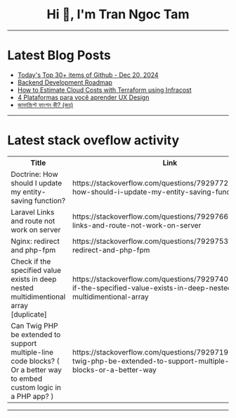 <h1 align="center">Hi 👋, I'm Tran Ngoc Tam</h1>

---

# Latest Blog Posts 
<!-- BLOG-POST-LIST:START -->
- [Today&#39;s Top 30+ items of Github - Dec 20, 2024](https://dev.to/gittech/todays-top-30-items-of-github-dec-20-2024-4l54)
- [Backend Development Roadmap](https://dev.to/meenakshi_lodhirajput_8e/backend-development-roadmap-4o0m)
- [How to Estimate Cloud Costs with Terraform using Infracost](https://dev.to/cloudcuddler/how-to-estimate-cloud-costs-with-terraform-using-infracost-55a3)
- [4 Plataformas para você aprender UX Design](https://dev.to/vitoriazzp/4-plataformas-para-voce-aprender-ux-design-3cg0)
- [জাভাস্ক্রিপ্ট ফাংশন কী? &lpar;জয়&rpar;](https://dev.to/joy5k/jaabhaaskriptt-phaanshn-kii-jyy-1n25)
<!-- BLOG-POST-LIST:END -->

---

# Latest stack oveflow activity
<table>
  <tr><th>Title</th><th>Link</th></tr>
  <!-- STACKOVERFLOW:START --><tr><td>Doctrine: How should I update my entity-saving function?</td><td>https://stackoverflow.com/questions/79297728/doctrine-how-should-i-update-my-entity-saving-function</td></tr><tr><td>Laravel Links and route not work on server</td><td>https://stackoverflow.com/questions/79297664/laravel-links-and-route-not-work-on-server</td></tr><tr><td>Nginx: redirect and php-fpm</td><td>https://stackoverflow.com/questions/79297536/nginx-redirect-and-php-fpm</td></tr><tr><td>Check if the specified value exists in deep nested multidimentional array [duplicate]</td><td>https://stackoverflow.com/questions/79297409/check-if-the-specified-value-exists-in-deep-nested-multidimentional-array</td></tr><tr><td>Can Twig PHP be extended to support multiple-line code blocks? &lpar; Or a better way to embed custom logic in a PHP app? &rpar;</td><td>https://stackoverflow.com/questions/79297196/can-twig-php-be-extended-to-support-multiple-line-code-blocks-or-a-better-way</td></tr><!-- STACKOVERFLOW:END -->
</table>

---


